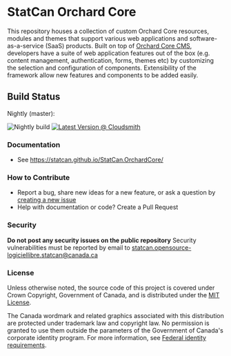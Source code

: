 # StatCan Orchard Core

This repository houses a collection of custom Orchard Core resources, modules and themes that support various web applications and software-as-a-service (SaaS) products. Built on top of [Orchard Core CMS](https://orchardcore.readthedocs.io/en/dev), developers have a suite of web application features out of the box (e.g. content management, authentication, forms, themes etc) by customizing the selection and configuration of components. Extensibility of the framework allow new features and components to be added easily.

## Build Status

Nightly (master):

![Nightly build](https://github.com/StatCan/StatCan.OrchardCore/workflows/Nightly%20build/badge.svg)
[![Latest Version @ Cloudsmith](https://api-prd.cloudsmith.io/badges/version/statcan-digitalinnovation/statcan-orchardcore/nuget/StatCan.OrchardCore.Application.Targets/latest/x/?render=true&badge_token=gAAAAABfdTkiD8DUJL42d8gEhb_mjaY49p20SVPPRyxCHiD1Q1iCuL7tw8w21BLIvRBrakf4iviJ6ysvMD-xf8B-zXljVD86sLuhvwbM9px_HOj_lhnHAaI%3D)](https://cloudsmith.io/~statcan-digitalinnovation/repos/statcan-orchardcore/packages/detail/nuget/StatCan.OrchardCore.Application.Targets/latest/)


### Documentation
* See https://statcan.github.io/StatCan.OrchardCore/

### How to Contribute

* Report a bug, share new ideas for a new feature, or ask a question by [creating a new issue](https://github.com/StatCan/StatCan.OrchardCore/issues/new)
* Help with documentation or code? Create a Pull Request

### Security

**Do not post any security issues on the public repository** Security vulnerabilities must be reported by email to statcan.opensource-logiciellibre.statcan@canada.ca


### License

Unless otherwise noted, the source code of this project is covered under Crown Copyright, Government of Canada, and is distributed under the [MIT License](LICENSE).

The Canada wordmark and related graphics associated with this distribution are protected under trademark law and copyright law. No permission is granted to use them outside the parameters of the Government of Canada's corporate identity program. For more information, see [Federal identity requirements](https://www.canada.ca/en/treasury-board-secretariat/topics/government-communications/federal-identity-requirements.html).
